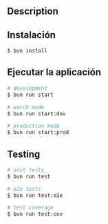 ## Description


## Instalación

```bash
$ bun install
```

## Ejecutar la aplicación

```bash
# development
$ bun run start

# watch mode
$ bun run start:dev

# production mode
$ bun run start:prod
```

## Testing

```bash
# unit tests
$ bun run test

# e2e tests
$ bun run test:e2e

# test coverage
$ bun run test:cov
```
